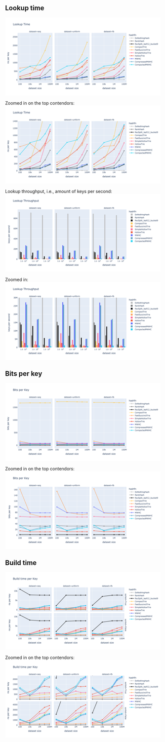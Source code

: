 ## Lookup time
![lookup time](https://github.com/DominikHorn/exotic-hashing/raw/4d702560fcdde87ea9fe93ad80e22dfa314c199f/results/lookup_time.png)

Zoomed in on the top contendors:
![zoomed lookup time](https://github.com/DominikHorn/exotic-hashing/raw/4d702560fcdde87ea9fe93ad80e22dfa314c199f/results/zoomed_lookup_time.png)

Lookup throughput, i.e., amount of keys per second:
![lookup throughput](https://github.com/DominikHorn/exotic-hashing/raw/4d702560fcdde87ea9fe93ad80e22dfa314c199f/results/lookup_throughput.png)

Zoomed in:
![zoomed lookup throughput](https://github.com/DominikHorn/exotic-hashing/raw/4d702560fcdde87ea9fe93ad80e22dfa314c199f/results/zoomed_lookup_throughput.png)

## Bits per key
![bits per key](https://github.com/DominikHorn/exotic-hashing/raw/4d702560fcdde87ea9fe93ad80e22dfa314c199f/results/bits_per_key.png)

Zoomed in on the top contendors:
![zoomed bits per key](https://github.com/DominikHorn/exotic-hashing/raw/4d702560fcdde87ea9fe93ad80e22dfa314c199f/results/zoomed_bits_per_key.png)

## Build time
![build time](https://github.com/DominikHorn/exotic-hashing/raw/4d702560fcdde87ea9fe93ad80e22dfa314c199f/results/build_time.png)

Zoomed in on the top contendors:
![zoomed build time](https://github.com/DominikHorn/exotic-hashing/raw/4d702560fcdde87ea9fe93ad80e22dfa314c199f/results/zoomed_build_time.png)